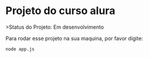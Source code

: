 <h1>Projeto do curso alura</h1>
>Status do Projeto: Em desenvolvimento

Para rodar esse projeto na sua maquina, por favor digite:
```
node app.js
```
